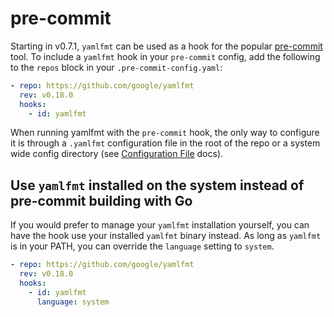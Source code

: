 # pre-commit

Starting in v0.7.1, `yamlfmt` can be used as a hook for the popular [pre-commit](https://pre-commit.com/) tool. To include a `yamlfmt` hook in your `pre-commit` config, add the following to the `repos` block in your `.pre-commit-config.yaml`:

```yaml
- repo: https://github.com/google/yamlfmt
  rev: v0.18.0
  hooks:
    - id: yamlfmt
```

When running yamlfmt with the `pre-commit` hook, the only way to configure it is through a `.yamlfmt` configuration file in the root of the repo or a system wide config directory (see [Configuration File](./config-file.md) docs). 

## Use `yamlfmt` installed on the system instead of pre-commit building with Go

If you would prefer to manage your `yamlfmt` installation yourself, you can have the hook use your installed `yamlfmt` binary instead. As long as `yamlfmt` is in your PATH, you can override the `language` setting to `system`.

```yaml
- repo: https://github.com/google/yamlfmt
  rev: v0.18.0
  hooks:
    - id: yamlfmt
      language: system
```

